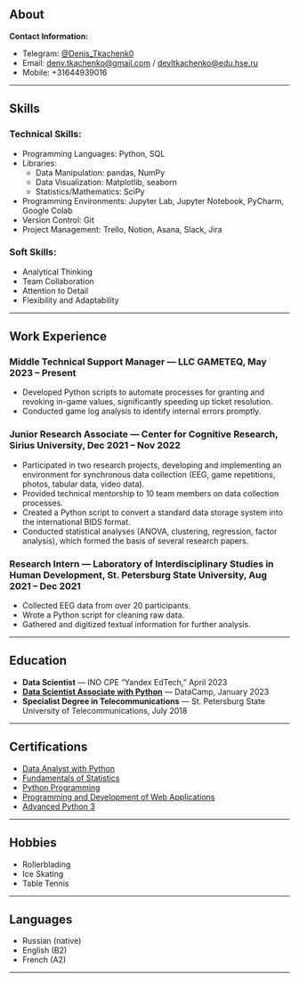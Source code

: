 ## About
 
**Contact Information:**  
- Telegram: [@Denis_Tkachenk0](https://t.me/Denis_Tkachenk0)  
- Email: denv.tkachenko@gmail.com  / devltkachenko@edu.hse.ru
- Mobile: +31644939016

---

## Skills

### Technical Skills:
- Programming Languages: Python, SQL  
- Libraries:
  - Data Manipulation: pandas, NumPy
  - Data Visualization: Matplotlib, seaborn
  - Statistics/Mathematics: SciPy
- Programming Environments: Jupyter Lab, Jupyter Notebook, PyCharm, Google Colab  
- Version Control: Git  
- Project Management: Trello, Notion, Asana, Slack, Jira  

### Soft Skills:
- Analytical Thinking
- Team Collaboration
- Attention to Detail
- Flexibility and Adaptability

---

## Work Experience

### Middle Technical Support Manager — LLC GAMETEQ, May 2023 – Present
- Developed Python scripts to automate processes for granting and revoking in-game values, significantly speeding up ticket resolution.
- Conducted game log analysis to identify internal errors promptly.

### Junior Research Associate — Center for Cognitive Research, Sirius University, Dec 2021 – Nov 2022
- Participated in two research projects, developing and implementing an environment for synchronous data collection (EEG, game repetitions, photos, tabular data, video data).
- Provided technical mentorship to 10 team members on data collection processes.
- Created a Python script to convert a standard data storage system into the international BIDS format.
- Conducted statistical analyses (ANOVA, clustering, regression, factor analysis), which formed the basis of several research papers.

### Research Intern — Laboratory of Interdisciplinary Studies in Human Development, St. Petersburg State University, Aug 2021 – Dec 2021
- Collected EEG data from over 20 participants.
- Wrote a Python script for cleaning raw data.
- Gathered and digitized textual information for further analysis.

---

## Education

- **Data Scientist** — INO СPE “Yandex EdTech,” April 2023
- [**Data Scientist Associate with Python**](https://www.datacamp.com/certificate/DSA0018280066431) — DataCamp, January 2023
- **Specialist Degree in Telecommunications** — St. Petersburg State University of Telecommunications, July 2018

---

## Certifications
- [Data Analyst with Python](https://www.datacamp.com/completed/statement-of-accomplishment/track/380140e0f506fb3c385ef0f89be252a24ae0d53b)
- [Fundamentals of Statistics](https://stepik.org/cert/1726402)
- [Python Programming](https://stepik.org/cert/1271437)
- [Programming and Development of Web Applications](https://de.ifmo.ru/certificates/c50141a563d34ca9.pdf)
- [Advanced Python 3](https://www.codecademy.com/profiles/mad_weaver/certificates/9360ffd5f85216dc4fbe5b19fe1db5e4)

---

## Hobbies
- Rollerblading
- Ice Skating
- Table Tennis

---

## Languages
- Russian (native)
- English (B2)
- French (A2)

---
